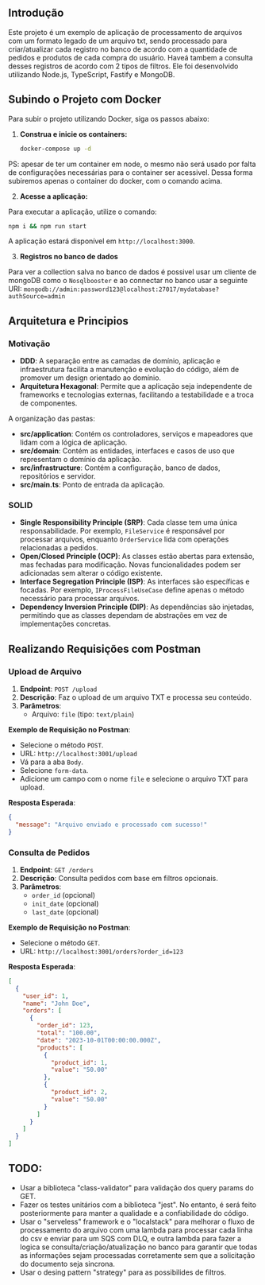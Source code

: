 ## Introdução

Este projeto é um exemplo de aplicação de processamento de arquivos com um formato legado de um arquivo txt, sendo processado para criar/atualizar cada registro no banco de acordo com a quantidade de pedidos e produtos de cada compra do usuário. Haveá tambem a consulta desses registros de acordo com 2 tipos de filtros.
Ele foi desenvolvido utilizando Node.js, TypeScript, Fastify e MongoDB.

## Subindo o Projeto com Docker

Para subir o projeto utilizando Docker, siga os passos abaixo:

1. **Construa e inicie os containers:**

   ```bash
   docker-compose up -d
   ```

PS: apesar de ter um container em node, o mesmo não será usado por falta de configurações necessárias para o container ser acessivel.
Dessa forma subiremos apenas o container do docker, com o comando acima.

2. **Acesse a aplicação:**

Para executar a aplicação, utilize o comando:

```bash
npm i && npm run start
```

A aplicação estará disponível em `http://localhost:3000`.

3. **Registros no banco de dados**

Para ver a collection salva no banco de dados é possivel usar um cliente de mongoDB como o `Nosqlbooster` e ao connectar no banco usar a seguinte URI: `mongodb://admin:password123@localhost:27017/mydatabase?authSource=admin`

## Arquitetura e Principios

### Motivação

- **DDD**: A separação entre as camadas de domínio, aplicação e infraestrutura facilita a manutenção e evolução do código, além de promover um design orientado ao domínio.
- **Arquitetura Hexagonal**: Permite que a aplicação seja independente de frameworks e tecnologias externas, facilitando a testabilidade e a troca de componentes.

A organização das pastas:

- **src/application**: Contém os controladores, serviços e mapeadores que lidam com a lógica de aplicação.
- **src/domain**: Contém as entidades, interfaces e casos de uso que representam o domínio da aplicação.
- **src/infrastructure**: Contém a configuração, banco de dados, repositórios e servidor.
- **src/main.ts**: Ponto de entrada da aplicação.

### SOLID

- **Single Responsibility Principle (SRP)**: Cada classe tem uma única responsabilidade. Por exemplo, `FileService` é responsável por processar arquivos, enquanto `OrderService` lida com operações relacionadas a pedidos.
- **Open/Closed Principle (OCP)**: As classes estão abertas para extensão, mas fechadas para modificação. Novas funcionalidades podem ser adicionadas sem alterar o código existente.
- **Interface Segregation Principle (ISP)**: As interfaces são específicas e focadas. Por exemplo, `IProcessFileUseCase` define apenas o método necessário para processar arquivos.
- **Dependency Inversion Principle (DIP)**: As dependências são injetadas, permitindo que as classes dependam de abstrações em vez de implementações concretas.

## Realizando Requisições com Postman

### Upload de Arquivo

1. **Endpoint**: `POST /upload`
2. **Descrição**: Faz o upload de um arquivo TXT e processa seu conteúdo.
3. **Parâmetros**:
   - Arquivo: `file` (tipo: `text/plain`)

**Exemplo de Requisição no Postman**:

- Selecione o método `POST`.
- URL: `http://localhost:3001/upload`
- Vá para a aba `Body`.
- Selecione `form-data`.
- Adicione um campo com o nome `file` e selecione o arquivo TXT para upload.

**Resposta Esperada**:

```json
{
  "message": "Arquivo enviado e processado com sucesso!"
}
```

### Consulta de Pedidos

1. **Endpoint**: `GET /orders`
2. **Descrição**: Consulta pedidos com base em filtros opcionais.
3. **Parâmetros**:
   - `order_id` (opcional)
   - `init_date` (opcional)
   - `last_date` (opcional)

**Exemplo de Requisição no Postman**:

- Selecione o método `GET`.
- URL: `http://localhost:3001/orders?order_id=123`

**Resposta Esperada**:

```json
[
  {
    "user_id": 1,
    "name": "John Doe",
    "orders": [
      {
        "order_id": 123,
        "total": "100.00",
        "date": "2023-10-01T00:00:00.000Z",
        "products": [
          {
            "product_id": 1,
            "value": "50.00"
          },
          {
            "product_id": 2,
            "value": "50.00"
          }
        ]
      }
    ]
  }
]
```

## TODO:

- Usar a biblioteca "class-validator" para validação dos query params do GET.
- Fazer os testes unitários com a biblioteca "jest". No entanto, é será feito posteriormente para manter a qualidade e a confiabilidade do código.
- Usar o "serveless" framework e o "localstack" para melhorar o fluxo de processamento do arquivo com uma lambda para processar cada linha do csv e enviar para um SQS com DLQ, e outra lambda para fazer a logica se consulta/criação/atualização no banco para garantir que todas as informações sejam processadas corretamente sem que a solicitação do documento seja sincrona.
- Usar o desing pattern "strategy" para as possibilides de filtros.
